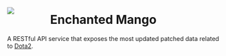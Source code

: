 # <img align="left" src="https://hydra-media.cursecdn.com/dota2.gamepedia.com/7/70/Enchanted_Mango_icon.png?version=33494e65a3adbfd7633e0d46f54232c8Encahnted"><div style="margin-left: 100px; padding-top: 12px">Enchanted Mango</div>

A RESTful API service that exposes the most updated patched data related to [Dota2](http://blog.dota2.com/). 
